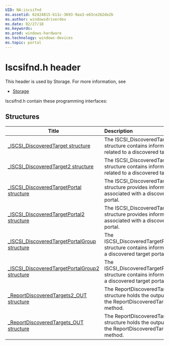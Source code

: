 ```yaml
---
UID: NA:iscsifnd
ms.assetid: 62424815-b11c-3693-9aa3-e63ce262de2b
ms.author: windowsdriverdev
ms.date: 02/27/18
ms.keywords: 
ms.prod: windows-hardware
ms.technology: windows-devices
ms.topic: portal
---
```


# Iscsifnd.h header



This header is used by Storage. For more information, see
- [Storage](../_storage/index.md)

Iscsifnd.h contain these programming interfaces:


## Structures

| Title   | Description   |
| ---- |:---- |
| [_ISCSI_DiscoveredTarget structure](ns-iscsifnd-_iscsi_discoveredtarget.md) | The ISCSI_DiscoveredTarget structure contains information that is related to a discovered target device. |
| [_ISCSI_DiscoveredTarget2 structure](ns-iscsifnd-_iscsi_discoveredtarget2.md) | The ISCSI_DiscoveredTarget2 structure contains information that is related to a discovered target device. |
| [_ISCSI_DiscoveredTargetPortal structure](ns-iscsifnd-_iscsi_discoveredtargetportal.md) | The ISCSI_DiscoveredTargetPortal structure provides information that is associated with a discovered target portal. |
| [_ISCSI_DiscoveredTargetPortal2 structure](ns-iscsifnd-_iscsi_discoveredtargetportal2.md) | The ISCSI_DiscoveredTargetPortal2 structure provides information that is associated with a discovered target portal. |
| [_ISCSI_DiscoveredTargetPortalGroup structure](ns-iscsifnd-_iscsi_discoveredtargetportalgroup.md) | The ISCSI_DiscoveredTargetPortalGroup structure contains information about a discovered target portal group. |
| [_ISCSI_DiscoveredTargetPortalGroup2 structure](ns-iscsifnd-_iscsi_discoveredtargetportalgroup2.md) | The ISCSI_DiscoveredTargetPortalGroup2 structure contains information about a discovered target portal group. |
| [_ReportDiscoveredTargets2_OUT structure](ns-iscsifnd-_reportdiscoveredtargets2_out.md) | The ReportDiscoveredTargets2_OUT structure holds the output data for the ReportDiscoveredTargets2 method. |
| [_ReportDiscoveredTargets_OUT structure](ns-iscsifnd-_reportdiscoveredtargets_out.md) | The ReportDiscoveredTargets_OUT structure holds the output data for the ReportDiscoveredTargets method. |
